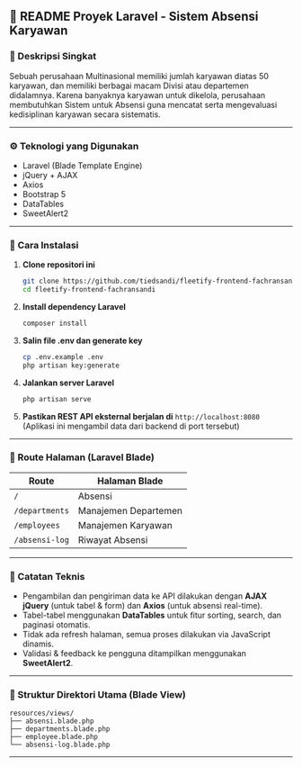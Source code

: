 ## 📝 README Proyek Laravel - Sistem Absensi Karyawan

### 📌 Deskripsi Singkat

Sebuah perusahaan Multinasional memiliki jumlah karyawan diatas 50 karyawan, dan memiliki berbagai macam Divisi atau departemen didalamnya. Karena banyaknya karyawan untuk dikelola, perusahaan membutuhkan Sistem untuk Absensi guna mencatat serta mengevaluasi kedisiplinan karyawan secara sistematis.

---

### ⚙️ Teknologi yang Digunakan

-   Laravel (Blade Template Engine)
-   jQuery + AJAX
-   Axios
-   Bootstrap 5
-   DataTables
-   SweetAlert2

---

### 🚀 Cara Instalasi

1. **Clone repositori ini**

    ```bash
    git clone https://github.com/tiedsandi/fleetify-frontend-fachransandi
    cd fleetify-frontend-fachransandi
    ```

2. **Install dependency Laravel**

    ```bash
    composer install
    ```

3. **Salin file .env dan generate key**

    ```bash
    cp .env.example .env
    php artisan key:generate
    ```

4. **Jalankan server Laravel**

    ```bash
    php artisan serve
    ```

5. **Pastikan REST API eksternal berjalan di** `http://localhost:8080`
   (Aplikasi ini mengambil data dari backend di port tersebut)

---

### 🧭 Route Halaman (Laravel Blade)

| Route          | Halaman Blade        |
| -------------- | -------------------- |
| `/`            | Absensi              |
| `/departments` | Manajemen Departemen |
| `/employees`   | Manajemen Karyawan   |
| `/absensi-log` | Riwayat Absensi      |

---

### 🧪 Catatan Teknis

-   Pengambilan dan pengiriman data ke API dilakukan dengan **AJAX jQuery** (untuk tabel & form) dan **Axios** (untuk absensi real-time).
-   Tabel-tabel menggunakan **DataTables** untuk fitur sorting, search, dan paginasi otomatis.
-   Tidak ada refresh halaman, semua proses dilakukan via JavaScript dinamis.
-   Validasi & feedback ke pengguna ditampilkan menggunakan **SweetAlert2**.

---

### 📂 Struktur Direktori Utama (Blade View)

```
resources/views/
├── absensi.blade.php
├── departments.blade.php
├── employee.blade.php
└── absensi-log.blade.php
```

---

